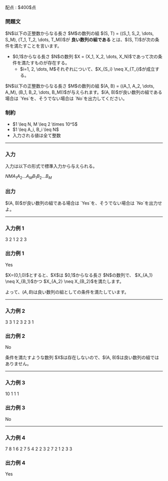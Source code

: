 
<div>

<span>

<span>

<p>
配点 : $400$点
</p>

<div>

<section>

### **問題文**

<p>
$N$以下の正整数からなる長さ $M$の数列の組 $(S, T) = ((S_1, S_2, \dots, S_M), (T_1, T_2, \dots, T_M))$が 
<strong>
良い数列の組である
</strong>
とは、$(S, T)$が次の条件を満たすことを言います。
</p>

<ul>

<li>
$0,1$からなる長さ $N$の数列 $X = (X_1, X_2, \dots, X_N)$であって次の条件を満たすものが存在する。
<ul>

<li>
$i=1, 2, \dots, M$それぞれについて、$X_{S_i} \neq X_{T_i}$が成立する。
</li>

</ul>

</li>

</ul>

<p>
$N$以下の正整数からなる長さ $M$の数列の組 $(A, B) = ((A_1, A_2, \dots, A_M), (B_1, B_2, \dots, B_M))$が与えられます。$(A, B)$が良い数列の組である場合は `Yes`を、そうでない場合は `No`を出力してください。
</p>

</section>

</div>

<div>

<section>

### **制約**

<ul>

<li>
$1 \leq N, M \leq 2 \times 10^5$
</li>

<li>
$1 \leq A_i, B_i \leq N$
</li>

<li>
入力される値は全て整数
</li>

</ul>

</section>

</div>

---

<div>

<div>

<section>

### **入力**

<p>
入力は以下の形式で標準入力から与えられる。
</p>

<div>

$N$$M$$A_1$$A_2$$\dots$$A_M$$B_1$$B_2$$\dots$$B_M$
</div>

</section>

</div>

<div>

<section>

### **出力**

<p>
$(A, B)$が良い数列の組である場合は `Yes`を、そうでない場合は `No`を出力せよ。
</p>

</section>

</div>

</div>

---

<div>

<section>

### **入力例 1**

<div>

3 2
1 2
2 3

</div>

</section>

</div>

<div>

<section>

### **出力例 1**

<div>

Yes

</div>

<p>
$X=(0,1,0)$とすると、$X$は $0,1$からなる長さ $N$の数列で、 $X_{A_1} \neq X_{B_1}$かつ $X_{A_2} \neq X_{B_2}$を満たします。

よって、$(A,B)$は良い数列の組としての条件を満たしています。  
</p>

</section>

</div>

---

<div>

<section>

### **入力例 2**

<div>

3 3
1 2 3
2 3 1

</div>

</section>

</div>

<div>

<section>

### **出力例 2**

<div>

No

</div>

<p>
条件を満たすような数列 $X$は存在しないので、$(A, B)$は良い数列の組ではありません。
</p>

</section>

</div>

---

<div>

<section>

### **入力例 3**

<div>

10 1
1
1

</div>

</section>

</div>

<div>

<section>

### **出力例 3**

<div>

No

</div>

</section>

</div>

---

<div>

<section>

### **入力例 4**

<div>

7 8
1 6 2 7 5 4 2 2
3 2 7 2 1 2 3 3

</div>

</section>

</div>

<div>

<section>

### **出力例 4**

<div>

Yes

</div>

</section>

</div>

</span>

</span>

</div>
